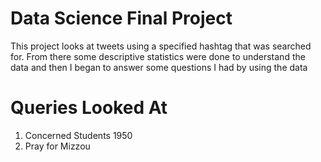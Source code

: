 # Data Science Final Project

This project looks at tweets using a specified hashtag that was searched for.  From there some descriptive statistics were done to understand the data and then I began to answer some questions I had by using the data

# Queries Looked At
1. Concerned Students 1950
2. Pray for Mizzou

